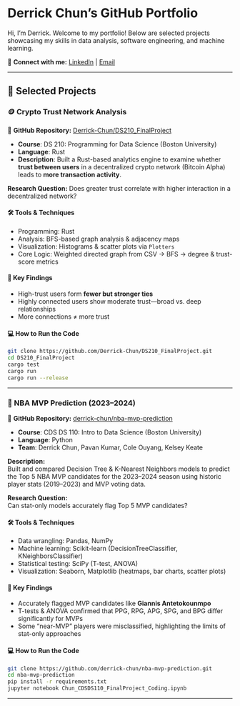 # Derrick Chun’s GitHub Portfolio

Hi, I’m Derrick. Welcome to my portfolio! Below are selected projects showcasing my skills in data analysis, software engineering, and machine learning.

🔗 **Connect with me:** [LinkedIn](https://www.linkedin.com/in/derrick-chun/) | [Email](mailto:derrickchun107@gmail.com)

---

## 🚀 Selected Projects

### 🪙 Crypto Trust Network Analysis

🔗 **GitHub Repository:** [Derrick-Chun/DS210_FinalProject](https://github.com/Derrick-Chun/DS210_FinalProject)

- **Course**: DS 210: Programming for Data Science (Boston University)  
- **Language**: Rust  
- **Description**: Built a Rust-based analytics engine to examine whether **trust between users** in a decentralized crypto network (Bitcoin Alpha) leads to **more transaction activity**.

**Research Question:** Does greater trust correlate with higher interaction in a decentralized network?

#### 🛠️ Tools & Techniques
- Programming: Rust  
- Analysis: BFS-based graph analysis & adjacency maps  
- Visualization: Histograms & scatter plots via `Plotters`  
- Core Logic: Weighted directed graph from CSV → BFS → degree & trust-score metrics

#### 🧠 Key Findings
- High-trust users form **fewer but stronger ties**  
- Highly connected users show moderate trust—broad vs. deep relationships  
- More connections ≠ more trust

#### 💻 How to Run the Code
```bash
git clone https://github.com/Derrick-Chun/DS210_FinalProject.git
cd DS210_FinalProject
cargo test
cargo run
cargo run --release
```

---

### 🏀 NBA MVP Prediction (2023–2024)

🔗 **GitHub Repository:** [derrick-chun/nba-mvp-prediction](https://github.com/derrick-chun/nba-mvp-prediction)

- **Course**: CDS DS 110: Intro to Data Science (Boston University)  
- **Language**: Python  
- **Team**: Derrick Chun, Pavan Kumar, Cole Ouyang, Kelsey Keate  

**Description:**  
Built and compared Decision Tree & K-Nearest Neighbors models to predict the Top 5 NBA MVP candidates for the 2023–2024 season using historic player stats (2019–2023) and MVP voting data.

**Research Question:**  
Can stat-only models accurately flag Top 5 MVP candidates?

#### 🛠️ Tools & Techniques
- Data wrangling: Pandas, NumPy  
- Machine learning: Scikit-learn (DecisionTreeClassifier, KNeighborsClassifier)  
- Statistical testing: SciPy (T-test, ANOVA)  
- Visualization: Seaborn, Matplotlib (heatmaps, bar charts, scatter plots)

#### 🧠 Key Findings
- Accurately flagged MVP candidates like **Giannis Antetokounmpo**  
- T-tests & ANOVA confirmed that PPG, RPG, APG, SPG, and BPG differ significantly for MVPs  
- Some “near-MVP” players were misclassified, highlighting the limits of stat-only approaches

#### 💻 How to Run the Code
```bash
git clone https://github.com/derrick-chun/nba-mvp-prediction.git
cd nba-mvp-prediction
pip install -r requirements.txt
jupyter notebook Chun_CDSDS110_FinalProject_Coding.ipynb
```

---
